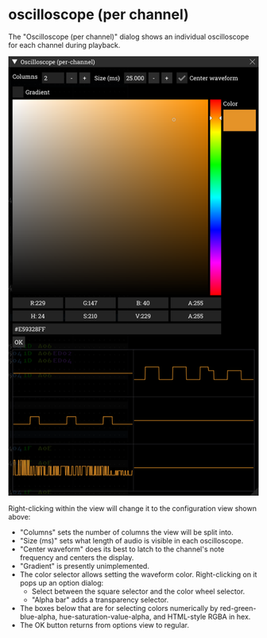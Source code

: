 # oscilloscope (per channel)

The "Oscilloscope (per channel)" dialog shows an individual oscilloscope for each channel during playback.

![oscilloscope per-channel configuration view](chanosc.png)

Right-clicking within the view will change it to the configuration view shown above:
- "Columns" sets the number of columns the view will be split into.
- "Size (ms)" sets what length of audio is visible in each oscilloscope.
- "Center waveform" does its best to latch to the channel's note frequency and centers the display.
- "Gradient" is presently unimplemented.
- The color selector allows setting the waveform color. Right-clicking on it pops up an option dialog:
  - Select between the square selector and the color wheel selector.
  - "Alpha bar" adds a transparency selector.
- The boxes below that are for selecting colors numerically by red-green-blue-alpha, hue-saturation-value-alpha, and HTML-style RGBA in hex.
- The OK button returns from options view to regular.
